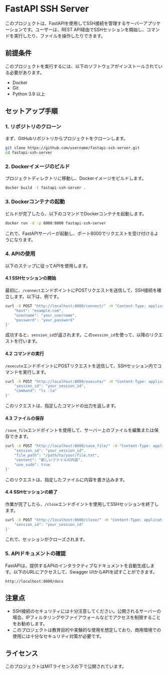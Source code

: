 # FastAPI SSH Server

このプロジェクトは、FastAPIを使用してSSH接続を管理するサーバーアプリケーションです。ユーザーは、REST API経由でSSHセッションを開始し、コマンドを実行したり、ファイルを操作したりできます。

## 前提条件

このプロジェクトを実行するには、以下のソフトウェアがインストールされている必要があります。

- Docker
- Git
- Python 3.9 以上

## セットアップ手順

### 1. リポジトリのクローン

まず、GitHubリポジトリからプロジェクトをクローンします。

```bash
git clone https://github.com/username/fastapi-ssh-server.git
cd fastapi-ssh-server
```

### 2. Dockerイメージのビルド

プロジェクトディレクトリに移動し、Dockerイメージをビルドします。

```bash
docker build -t fastapi-ssh-server .
```

### 3. Dockerコンテナの起動

ビルドが完了したら、以下のコマンドでDockerコンテナを起動します。

```bash
docker run -d -p 8000:8000 fastapi-ssh-server
```

これで、FastAPIサーバーが起動し、ポート8000でリクエストを受け付けるようになります。

### 4. APIの使用

以下のステップに従ってAPIを使用します。

#### 4.1 SSHセッションの開始

最初に、`/connect`エンドポイントにPOSTリクエストを送信して、SSH接続を確立します。以下は、例です。

```bash
curl -X POST "http://localhost:8000/connect/" -H "Content-Type: application/json" -d '{
    "host": "example.com",
    "username": "your_username",
    "password": "your_password"
}'
```

成功すると、`session_id`が返されます。この`session_id`を使って、以降のリクエストを行います。

#### 4.2 コマンドの実行

`/execute`エンドポイントにPOSTリクエストを送信して、SSHセッション内でコマンドを実行します。

```bash
curl -X POST "http://localhost:8000/execute/" -H "Content-Type: application/json" -d '{
    "session_id": "your_session_id",
    "command": "ls -la"
}'
```

このリクエストは、指定したコマンドの出力を返します。

#### 4.3 ファイルの保存

`/save_file`エンドポイントを使用して、サーバー上のファイルを編集または保存できます。

```bash
curl -X POST "http://localhost:8000/save_file/" -H "Content-Type: application/json" -d '{
    "session_id": "your_session_id",
    "file_path": "/path/to/your/file.txt",
    "content": "新しいファイルの内容",
    "use_sudo": true
}'
```

このリクエストは、指定したファイルに内容を書き込みます。

#### 4.4 SSHセッションの終了

作業が完了したら、`/close`エンドポイントを使用してSSHセッションを終了します。

```bash
curl -X POST "http://localhost:8000/close/" -H "Content-Type: application/json" -d '{
    "session_id": "your_session_id"
}'
```

これで、セッションがクローズされます。

### 5. APIドキュメントの確認

FastAPIは、提供するAPIのインタラクティブなドキュメントを自動生成します。以下のURLにアクセスして、Swagger UIからAPIを試すことができます。

```
http://localhost:8000/docs
```

## 注意点

- SSH接続のセキュリティには十分注意してください。公開されるサーバーの場合、IPフィルタリングやファイアウォールなどでアクセスを制限することをお勧めします。
- このプロジェクトは教育目的や実験的な使用を想定しており、商用環境での使用には十分なセキュリティ対策が必要です。

## ライセンス

このプロジェクトはMITライセンスの下で公開されています。
